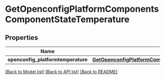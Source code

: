 # GetOpenconfigPlatformComponentsComponentStateTemperature

## Properties
Name | Type | Description | Notes
------------ | ------------- | ------------- | -------------
**openconfig_platformtemperature** | [**GetOpenconfigPlatformComponentsOpenconfigplatformcomponentsStateTemperature**](GetOpenconfigPlatformComponentsOpenconfigplatformcomponentsStateTemperature.md) |  | [optional] 

[[Back to Model list]](../README.md#documentation-for-models) [[Back to API list]](../README.md#documentation-for-api-endpoints) [[Back to README]](../README.md)


